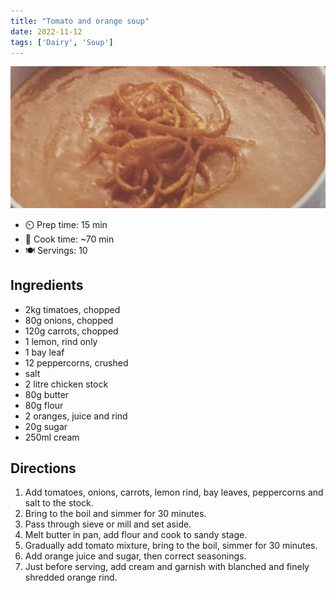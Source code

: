 ```yaml
---
title: "Tomato and orange soup"
date: 2022-11-12
tags: ['Dairy', 'Soup']
---
```


![Tomato and oragnge soup](/recipes/pix/tomato-and-orange-soup.png)

- ⏲️ Prep time: 15 min
- 🍳 Cook time: ~70 min
- 🍽️ Servings: 10

## Ingredients

- 2kg timatoes, chopped
- 80g onions, chopped
- 120g carrots, chopped
- 1 lemon, rind only
- 1 bay leaf
- 12 peppercorns, crushed
- salt
- 2 litre chicken stock
- 80g butter
- 80g flour
- 2 oranges, juice and rind
- 20g sugar
- 250ml cream

## Directions

1. Add tomatoes, onions, carrots, lemon rind, bay leaves, peppercorns and salt to the stock.
2. Bring to the boil and simmer for 30 minutes.
3. Pass through sieve or mill and set aside.
4. Melt butter in pan, add flour and cook to sandy stage.
5. Gradually add tomato mixture, bring to the boil, simmer for 30 minutes.
6. Add orange juice and sugar, then correct seasonings.
7. Just before serving, add cream and garnish with blanched and finely shredded orange rind.
